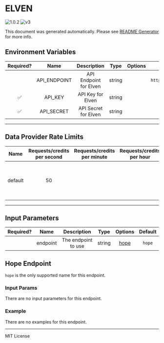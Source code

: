 # ELVEN

![1.0.2](https://img.shields.io/github/package-json/v/smartcontractkit/external-adapters-js?filename=packages/sources/elven/package.json) ![v3](https://img.shields.io/badge/framework%20version-v3-blueviolet)

This document was generated automatically. Please see [README Generator](../../scripts#readme-generator) for more info.

## Environment Variables

| Required? |     Name     |      Description       |  Type  | Options |         Default         |
| :-------: | :----------: | :--------------------: | :----: | :-----: | :---------------------: |
|           | API_ENDPOINT | API Endpoint for Elven | string |         | `https://por.elven.com` |
|    ✅     |   API_KEY    |   API Key for Elven    | string |         |                         |
|    ✅     |  API_SECRET  |  API Secret for Elven  | string |         |                         |

---

## Data Provider Rate Limits

|  Name   | Requests/credits per second | Requests/credits per minute | Requests/credits per hour |                           Note                           |
| :-----: | :-------------------------: | :-------------------------: | :-----------------------: | :------------------------------------------------------: |
| default |             50              |                             |                           | Considered unlimited tier, but setting reasonable limits |

---

## Input Parameters

| Required? |   Name   |     Description     |  Type  |        Options         | Default |
| :-------: | :------: | :-----------------: | :----: | :--------------------: | :-----: |
|           | endpoint | The endpoint to use | string | [hope](#hope-endpoint) | `hope`  |

## Hope Endpoint

`hope` is the only supported name for this endpoint.

### Input Params

There are no input parameters for this endpoint.

### Example

There are no examples for this endpoint.

---

MIT License
